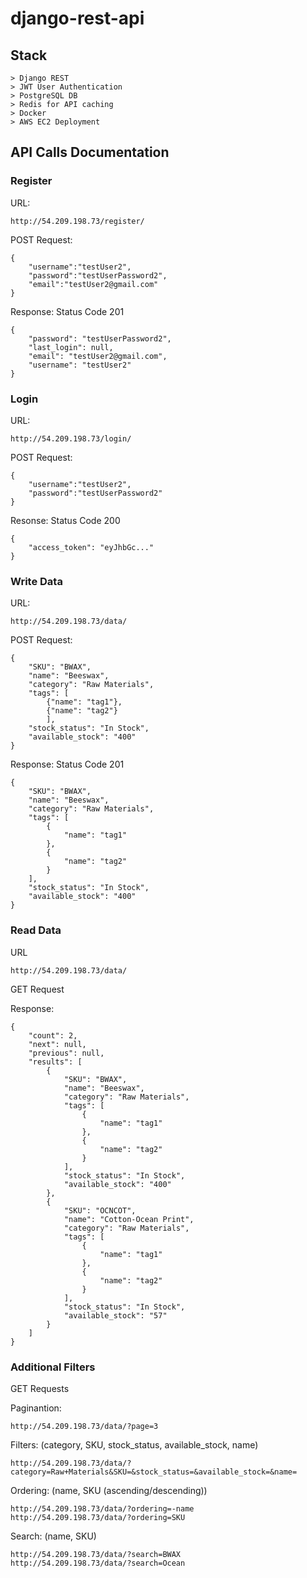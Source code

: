 # django-rest-api

## Stack
```
> Django REST
> JWT User Authentication
> PostgreSQL DB
> Redis for API caching
> Docker
> AWS EC2 Deployment
```


## API Calls Documentation
### Register
URL:
```
http://54.209.198.73/register/
```
POST Request:
```
{
    "username":"testUser2",
    "password":"testUserPassword2",
    "email":"testUser2@gmail.com"
}
```
Response: Status Code 201
```
{
    "password": "testUserPassword2",
    "last_login": null,
    "email": "testUser2@gmail.com",
    "username": "testUser2"
}
```

### Login
URL:
```
http://54.209.198.73/login/
```
POST Request:
```
{
    "username":"testUser2",
    "password":"testUserPassword2"
}
```
Resonse: Status Code 200
```
{
    "access_token": "eyJhbGc..."
}
```

### Write Data
URL:
```
http://54.209.198.73/data/
```
POST Request:
```
{
    "SKU": "BWAX",
    "name": "Beeswax",
    "category": "Raw Materials",
    "tags": [
        {"name": "tag1"}, 
        {"name": "tag2"}
        ],
    "stock_status": "In Stock",
    "available_stock": "400"
}
```
Response: Status Code 201
```
{
    "SKU": "BWAX",
    "name": "Beeswax",
    "category": "Raw Materials",
    "tags": [
        {
            "name": "tag1"
        },
        {
            "name": "tag2"
        }
    ],
    "stock_status": "In Stock",
    "available_stock": "400"
}
```

### Read Data
URL
```
http://54.209.198.73/data/
```
GET Request

Response:
```
{
    "count": 2,
    "next": null,
    "previous": null,
    "results": [
        {
            "SKU": "BWAX",
            "name": "Beeswax",
            "category": "Raw Materials",
            "tags": [
                {
                    "name": "tag1"
                },
                {
                    "name": "tag2"
                }
            ],
            "stock_status": "In Stock",
            "available_stock": "400"
        },
        {
            "SKU": "OCNCOT",
            "name": "Cotton-Ocean Print",
            "category": "Raw Materials",
            "tags": [
                {
                    "name": "tag1"
                },
                {
                    "name": "tag2"
                }
            ],
            "stock_status": "In Stock",
            "available_stock": "57"
        }
    ]
}
```


### Additional Filters
GET Requests

Paginantion:
```
http://54.209.198.73/data/?page=3
```

Filters: (category, SKU, stock_status, available_stock, name)
```
http://54.209.198.73/data/?category=Raw+Materials&SKU=&stock_status=&available_stock=&name=
```

Ordering: (name, SKU (ascending/descending))
```
http://54.209.198.73/data/?ordering=-name
http://54.209.198.73/data/?ordering=SKU
```

Search: (name, SKU)
```
http://54.209.198.73/data/?search=BWAX
http://54.209.198.73/data/?search=Ocean
```

